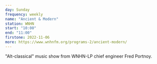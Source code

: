 ```yaml
---
day: Sunday
frequency: weekly
name: "Ancient & Modern"
station: WNHN
start: "10:00"
end: "11:00"
firstone: 2022-11-06
more: https://www.wnhnfm.org/programs-2/ancient-modern/
---
```


"Alt-classical" music show from WNHN-LP chief engineer Fred Portnoy.
